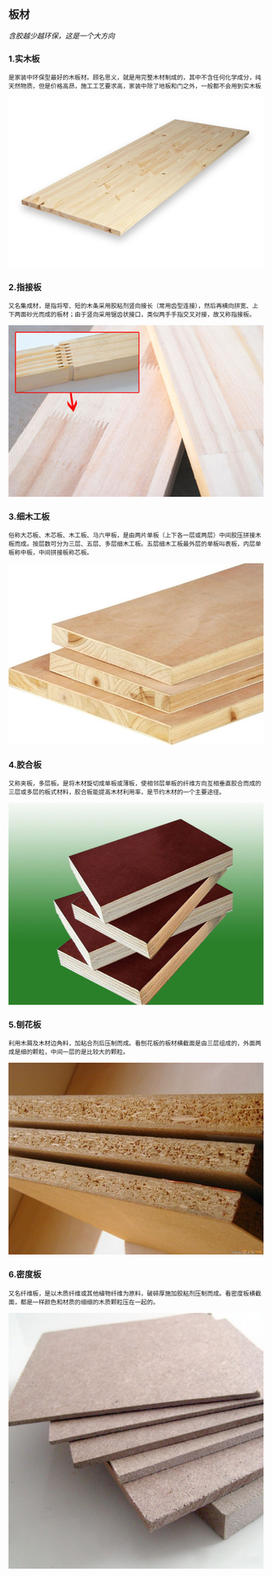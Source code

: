 ## 板材

*含胶越少越环保，这是一个大方向*

###  1.实木板

```
是家装中环保型最好的木板材。顾名思义，就是用完整木材制成的，其中不含任何化学成分，纯天然物质，但是价格高昂，施工工艺要求高，家装中除了地板和门之外，一般都不会用到实木板
```

![01](../../images/ban01.jpg)

### 2.指接板

``` wiki
又名集成材，是指将窄、短的木条采用胶粘剂竖向接长（常用齿型连接），然后再横向拼宽、上下两面砂光而成的板材；由于竖向采用锯齿状接口，类似两手手指交叉对接，故又称指接板。
```

![01](../../images/ban02.jpg)

### 3.细木工板

``` wiki
俗称大芯板、木芯板、木工板、马六甲板，是由两片单板（上下各一层或两层）中间胶压拼接木板而成。按层数可分为三层、五层、多层细木工板。五层细木工板最外层的单板叫表板，内层单板称中板，中间拼接板称芯板。
```

![01](../../images/ban03.jpg)

### 4.胶合板

``` wiki
又称夹板，多层板。是将木材旋切成单板或薄板，使相邻层单板的纤维方向互相垂直胶合而成的三层或多层的板式材料，胶合板能提高木材利用率，是节约木材的一个主要途径。
```

![01](../../images/ban04.jpg)

### 5.刨花板

``` wiki
利用木屑及木材边角料，加粘合剂后压制而成。看刨花板的板材横截面是由三层组成的，外面两成是细的颗粒，中间一层的是比较大的颗粒。
```

![01](../../images/ban05.jpg)

### 6.密度板

``` wiki
又名纤维板，是以木质纤维或其他植物纤维为原料，破碎厚施加胶粘剂压制而成。看密度板横截面，都是一样颜色和材质的细细的木质颗粒压在一起的。
```

![01](../../images/ban06.jpg)